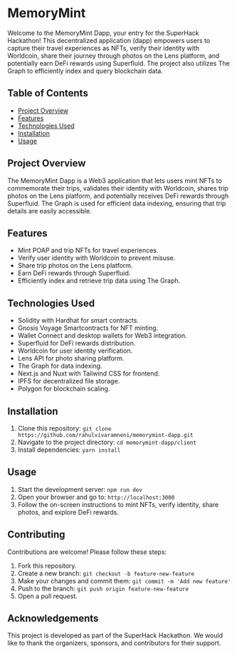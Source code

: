 # MemoryMint

Welcome to the MemoryMint Dapp, your entry for the SuperHack Hackathon! This decentralized application (dapp) empowers users to capture their travel experiences as NFTs, verify their identity with Worldcoin, share their journey through photos on the Lens platform, and potentially earn DeFi rewards using Superfluid. The project also utilizes The Graph to efficiently index and query blockchain data.

## Table of Contents
- [Project Overview](#project-overview)
- [Features](#features)
- [Technologies Used](#technologies-used)
- [Installation](#installation)
- [Usage](#usage)

## Project Overview

The MemoryMint Dapp is a Web3 application that lets users mint NFTs to commemorate their trips, validates their identity with Worldcoin, shares trip photos on the Lens platform, and potentially receives DeFi rewards through Superfluid. The Graph is used for efficient data indexing, ensuring that trip details are easily accessible.

## Features

- Mint POAP and trip NFTs for travel experiences.
- Verify user identity with Worldcoin to prevent misuse.
- Share trip photos on the Lens platform.
- Earn DeFi rewards through Superfluid.
- Efficiently index and retrieve trip data using The Graph.

## Technologies Used

- Solidity with Hardhat for smart contracts.
- Gnosis Voyage Smartcontracts for NFT minting.
- Wallet Connect and desktop wallets for Web3 integration.
- Superfluid for DeFi rewards distribution.
- Worldcoin for user identity verification.
- Lens API for photo sharing platform.
- The Graph for data indexing.
- Next.js and Nuxt with Tailwind CSS for frontend.
- IPFS for decentralized file storage.
- Polygon for blockchain scaling.

## Installation

1. Clone this repository: `git clone https://github.com/rahulvivaramneni/memorymint-dapp.git`
2. Navigate to the project directory: `cd memorymint-dapp/client`
3. Install dependencies: `yarn install`

## Usage

1. Start the development server: `npm run dev`
2. Open your browser and go to: `http://localhost:3000`
3. Follow the on-screen instructions to mint NFTs, verify identity, share photos, and explore DeFi rewards.

## Contributing

Contributions are welcome! Please follow these steps:
1. Fork this repository.
2. Create a new branch: `git checkout -b feature-new-feature`
3. Make your changes and commit them: `git commit -m 'Add new feature'`
4. Push to the branch: `git push origin feature-new-feature`
5. Open a pull request.

## Acknowledgements

This project is developed as part of the SuperHack Hackathon. We would like to thank the organizers, sponsors, and contributors for their support.



